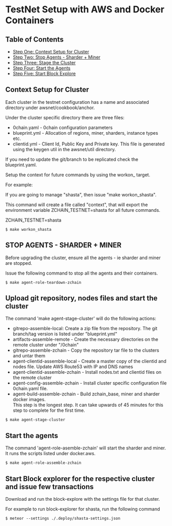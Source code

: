 # TestNet Setup with AWS and Docker Containers

## Table of Contents

-   [Step One: Context Setup for Cluster](#context-setup-for-cluster)
-   [Step Two: Stop Agents - Sharder + Miner](#stop-agents---sharder-+-miner)
-   [Step Three: Stage the Cluster](#upload-git-repository,-nodes-files-and-start-the-cluster)
-   [Step Four: Start the Agents](#start-the-agents)
-   [Step Five: Start Block Explore](#start-block-explorer-for-the-respective-cluster-and-issue-few-transactions)

## Context Setup for Cluster

Each cluster in the testnet configuration has a name and associated directory under awsnet/cookbook/anchor. 

Under the cluster specific directory there are three files:
- 0chain.yaml - 0chain configuration parameters
- blueprint.yml - Allocation of regions, miner, sharders, instance types etc.
- clientid.yml - Client Id, Public Key and Private key. This file is generated using the keygen util in the awsnet/util directory.

If you need to update the git/branch to be replicated check the blueprint.yaml.  

Setup the context for future commands by using the workon_<cluster-name> target. 

For example:

If you are going to manage "shasta", then issue "make workon_shasta". 

This command will create a file called "context", that will export the environment variable ZCHAIN_TESTNET=shasta for all future commands.

ZCHAIN_TESTNET=shasta

```
$ make workon_shasta
```

## STOP AGENTS - SHARDER + MINER

Before upgrading the cluster, ensure all the agents - ie sharder and miner are stopped. 

Issue the following command to stop all the agents and their containers.

```
$ make agent-role-teardown-zchain
```

## Upload git repository, nodes files and start the cluster

The command 'make agent-stage-cluster' will do the following actions:

   
- gitrepo-assemble-local: Create a zip file from the repository. The git branch/tag version is listed under "blueprint.yml"
- artifacts-assemble-remote - Create the necessary directories on the remote cluster under "/0chain"
- gitrepo-assemble-zchain - Copy the repository tar file to the clusters and untar them
- agent-clientid-assemble-local - Create a master copy of the clientid and nodes file. Update AWS Route53 with IP and DNS names
- agent-clientid-assemble-zchain - Install nodes.txt and clientid files on the remote cluster
- agent-config-assemble-zchain - Install cluster specific configuration file 0chain.yaml file. 
- agent-build-assemble-zchain - Build zchain_base, miner and sharder docker images. <br> This step is the longest step. It can take upwards of 45 minutes for this 
step to complete for the first time.

```
$ make agent-stage-cluster
```

## Start the agents
The command 'agent-role-asemble-zchain' will start the sharder and miner. It runs the scripts listed under docker.aws.

```
$ make agent-role-assemble-zchain
```

## Start Block explorer for the respective cluster and issue few transactions

Download and run the block-explore with the settings file for that cluster. 

For example to run block-explorer for shasta, run the following command

```
$ meteor --settings ./.deploy/shasta-settings.json
```

